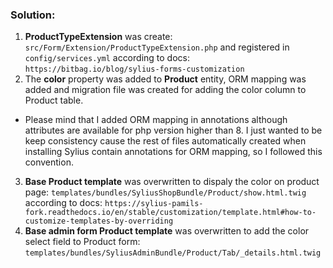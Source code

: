 ### Solution: 

1. **ProductTypeExtension** was create: `src/Form/Extension/ProductTypeExtension.php` and registered in `config/services.yml` according to docs: `https://bitbag.io/blog/sylius-forms-customization`
2. The **color** property was added to **Product** entity, ORM mapping was added and migration file was created for adding the color column to Product table. 
* Please mind that I added ORM mapping in annotations although attributes are available for php version higher than 8. I just wanted to be keep consistency cause the rest of files automatically created when installing Sylius contain annotations for ORM mapping, so I followed this convention.
3. **Base Product template** was overwritten to dispaly the color on product page: `templates/bundles/SyliusShopBundle/Product/show.html.twig` according to docs: `https://sylius-pamils-fork.readthedocs.io/en/stable/customization/template.html#how-to-customize-templates-by-overriding`
4. **Base admin form Product template** was overwritten to add the color select field to Product form: `templates/bundles/SyliusAdminBundle/Product/Tab/_details.html.twig`
